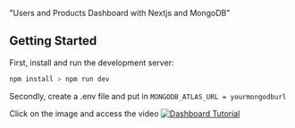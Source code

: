"Users and Products Dashboard with Nextjs and MongoDB"

## Getting Started

First, install and run the development server:

```bash
npm install > npm run dev
```

Secondly, create a .env file and put in ```MONGODB_ATLAS_URL = yourmongodburl```

Click on the image and access the video
[![Dashboard Tutorial](https://imgur.com/a/Mh9ljbU)](https://streamable.com/dgis4f)
